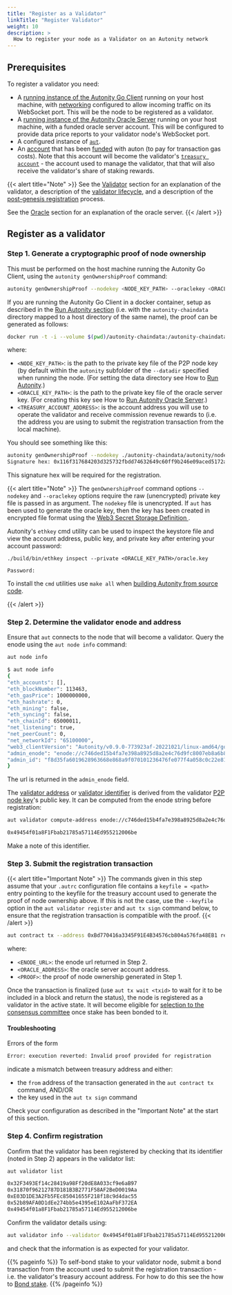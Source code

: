 ```yaml
---
title: "Register as a Validator"
linkTitle: "Register Validator"
weight: 10
description: >
  How to register your node as a Validator on an Autonity network
---
```


## Prerequisites

To register a validator you need:

- A [running instance of the Autonity Go Client](/node-operators/) running on your host machine, with [networking](/node-operators/install-aut/#network) configured to allow incoming traffic on its WebSocket port.  This will be the node to be registered as a validator.
- A [running instance of the Autonity Oracle Server](/oracle/) running on your host machine, with a funded oracle server account. This will be configured to provide data price reports to your  validator node's WebSocket port.
- A configured instance of [`aut`](/account-holders/setup-aut/).
- An [account](/account-holders//create-acct/) that has been [funded](/account-holders/fund-acct/) with auton (to pay for transaction gas costs). Note that this account will become the validator's [`treasury account`](/concepts/validator/#treasury-account) - the account used to manage the validator, that that will also receive the validator's share of staking rewards.

{{< alert title="Note" >}}
See the [Validator](/concepts/validator/) section for an explanation of the validator, a description of the [validator lifecycle](/concepts/validator/#validator-lifecycle), and a description of the [post-genesis registration](/concepts/validator/#post-genesis-registration) process.

See the [Oracle](/concepts/oracle-server/) section for an explanation of the oracle server.
{{< /alert >}}

## Register as a validator

### Step 1. Generate a cryptographic proof of node ownership

This must be performed on the host machine running the Autonity Go Client, using the `autonity genOwnershipProof` command:

```bash
autonity genOwnershipProof --nodekey <NODE_KEY_PATH> --oraclekey <ORACLE_KEY_PATH> <TREASURY_ACCOUNT_ADDRESS>
```

If you are running the Autonity Go Client in a docker container, setup as described in the [Run Autonity section](../../node-operators/run-aut#run-docker) (i.e. with the `autonity-chaindata` directory mapped to a host directory of the same name), the proof can be generated as follows:

```bash
docker run -t -i --volume $(pwd)/autonity-chaindata:/autonity-chaindata --name autonity-proof --rm ghcr.io/autonity/autonity:latest genOwnershipProof --nodekey ./autonity-chaindata/autonity/nodekey --oraclekey <ORACLE_KEY_PATH> <TREASURY_ACCOUNT_ADDRESS>
```

where:

  - `<NODE_KEY_PATH>`: is the path to the private key file of the P2P node key (by default within the `autonity` subfolder of the `--datadir` specified when running the node. (For setting the data directory see How to [Run Autonity](/node-operators/run-aut/).)
  - `<ORACLE_KEY_PATH>`: is the path to the private key file of the oracle server key. (For creating this key see How to [Run Autonity Oracle Server](/oracle/run-oracle/).)
  - `<TREASURY_ACCOUNT_ADDRESS>`: is the account address you will use to operate the validator and receive commission revenue rewards to (i.e. the address you are using to submit the registration transaction from the local machine).

You should see something like this:

```bash
autonity genOwnershipProof --nodekey ./autonity-chaindata/autonity/nodekey --oraclekey oracle.key 0xd4eddde5d1d0d7129a7f9c35ec55254f43b8e6d4
Signature hex: 0x116f317684203d325732fbdd74632649c60ff9b246e09aced5172a0ab87ed8014b43cdce2f4c745e7c18272bc360066ee8b737bbbf27b82f9ddcd18cdc792f29012b5c3aad85f54fb2ff530a69dbd5cb5bf27dfc1658bc6f496dba4bec7d12e65a243ec8f79a4b5fbc6913273072dd1eaddee6e3b8fb699ba9b924c7d015a9c35c00
```

This signature hex will be required for the registration.

{{< alert title="Note" >}}
The `genOwnershipProof` command options `--nodekey` and `--oraclekey` options require the raw (unencrypted) private key file is passed in as argument. The `nodekey` file is unencrypted. If `aut` has been used to generate the oracle key, then the key has been created in encrypted file format using the [Web3 Secret Storage Definition <i class='fas fa-external-link-alt'></i>](https://ethereum.org/en/developers/docs/data-structures-and-encoding/web3-secret-storage/).

Autonity's `ethkey` cmd utility can be used to inspect the keystore file and view the account address, public key, and private key after entering your account password:

```
./build/bin/ethkey inspect --private <ORACLE_KEY_PATH>/oracle.key                   

Password: 
```
To install the `cmd` utilities use `make all` when [building Autonity from source code](/node-operators/install-aut/#install-source).

{{< /alert >}}

### Step 2. Determine the validator enode and address

<!-- Seems like it should be possible to do this from the host machine with an `autonity ...` cmd. -->

Ensure that `aut` connects to the node that will become a validator.  Query the enode using the `aut node info` command:

```bash
aut node info
```
```bash
$ aut node info
{
"eth_accounts": [],
"eth_blockNumber": 113463,
"eth_gasPrice": 1000000000,
"eth_hashrate": 0,
"eth_mining": false,
"eth_syncing": false,
"eth_chainId": 65000011,
"net_listening": true,
"net_peerCount": 0,
"net_networkId": "65100000",
"web3_clientVersion": "Autonity/v0.9.0-773923af-20221021/linux-amd64/go1.18.1",
"admin_enode": "enode://c746ded15b4fa7e398a8925d8a2e4c76d9fc8007eb8a6b8ad408a18bf66266b9d03dd9aa26c902a4ac02eb465d205c0c58b6f5063963fc752806f2681287a915@51.89.151.55:30303",
"admin_id": "f8d35fa6019628963668e868a9f070101236476fe077f4a058c0c22e81b8a6c9"
}
```

The url is returned in the `admin_enode` field.

The [validator address](/concepts/validator/#validator-identifier) or [validator identifier](/concepts/validator/#validator-identifier) is derived from the validator [P2P node key](/concepts/validator/#p2p-node-key)'s public key.  It can be computed from the enode string before registration:

```bash
aut validator compute-address enode://c746ded15b4fa7e398a8925d8a2e4c76d9fc8007eb8a6b8ad408a18bf66266b9d03dd9aa26c902a4ac02eb465d205c0c58b6f5063963fc752806f2681287a915@51.89.151.55:30303
```
```bash
0x49454f01a8F1Fbab21785a57114Ed955212006be
```

Make a note of this identifier.

### Step 3. Submit the registration transaction

{{< alert title="Important Note" >}}
The commands given in this step assume that your `.autrc` configuration file contains a `keyfile = <path>` entry pointing to the keyfile for the treasury account used to generate the proof of node ownership above.  If this is not the case, use the `--keyfile` option in the `aut validator register` and `aut tx sign` command below, to ensure that the registration transaction is compatible with the proof.
{{< /alert >}}

```bash
aut contract tx --address 0xBd770416a3345F91E4B34576cb804a576fa48EB1 registerValidator <ENODE_URL> <ORACLE_ADDRESS> <PROOF> | aut tx sign - | aut tx send -
```

where:

- `<ENODE_URL>`: the enode url returned in Step 2.
- `<ORACLE_ADDRESS>`: the oracle server account address.
- `<PROOF>`: the proof of node ownership generated in Step 1.

Once the transaction is finalized (use `aut tx wait <txid>` to wait for it to be included in a block and return the status), the node is registered as a validator in the active state. It will become eligible for [selection to the consensus committee](/concepts/validator/#eligibility-for-selection-to-consensus-committee) once stake has been bonded to it.

#### Troubleshooting

Errors of the form
```bash
Error: execution reverted: Invalid proof provided for registration
```
indicate a mismatch between treasury address and either:
<!--
- the `from` address of the transaction generated in the `aut validator register` command, AND/OR

-->
- the `from` address of the transaction generated in the `aut contract tx` command, AND/OR
- the key used in the `aut tx sign` command

Check your configuration as described in the "Important Note" at the start of this section.

### Step 4. Confirm registration

Confirm that the validator has been registered by checking that its identifier (noted in Step 2) appears in the validator list:
```bash
aut validator list
```
```bash
0x32F3493Ef14c28419a98Ff20dE8A033cf9e6aB97
0x31870f96212787D181B3B2771F58AF2BeD0019Aa
0xE03D1DE3A2Fb5FEc85041655F218f18c9d4dac55
0x52b89AFA0D1dEe274bb5e4395eE102AaFbF372EA
0x49454f01a8F1Fbab21785a57114Ed955212006be
```

Confirm the validator details using:

```bash
aut validator info --validator 0x49454f01a8F1Fbab21785a57114Ed955212006be
```

and check that the information is as expected for your validator.

{{% pageinfo %}}
To self-bond stake to your validator node, submit a bond transaction from the account used to submit the registration transaction - i.e. the validator's treasury account address. For how to  do this see the how to [Bond stake](/delegators/bond-stake/).
{{% /pageinfo %}}
